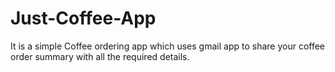 # Just-Coffee-App
It is a simple Coffee ordering app which uses gmail app to share your coffee order summary with all the required details.

